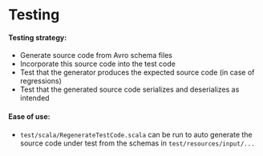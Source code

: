 # Testing

#### Testing strategy:
 - Generate source code from Avro schema files
 - Incorporate this source code into the test code
 - Test that the generator produces the expected source code (in case of regressions)
 - Test that the generated source code serializes and deserializes as intended

#### Ease of use:
 - `test/scala/RegenerateTestCode.scala` can be run to auto generate the source code under test from the schemas in `test/resources/input/...`